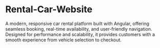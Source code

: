 # Rental-Car-Website
A modern, responsive car rental platform built with Angular, offering seamless booking, real-time availability, and user-friendly navigation. Designed for performance and scalability, it provides customers with a smooth experience from vehicle selection to checkout.
